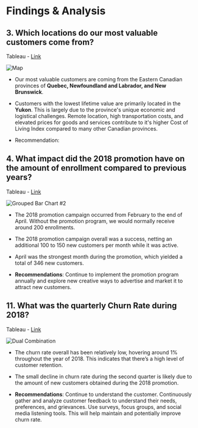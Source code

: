 # Findings & Analysis

## 3. Which locations do our most valuable customers come from?

Tableau - [Link](https://public.tableau.com/views/Workbook2_CustomerFlightsProject/Map?:language=en-US&:sid=&:redirect=auth&:display_count=n&:origin=viz_share_link)

![Map](https://github.com/user-attachments/assets/115efc3e-3fb9-4696-a1ba-d6d672342e0c)

- Our most valuable customers are coming from the Eastern Canadian provinces of **Quebec, Newfoundland and Labrador, and New Brunswick**.
  
- Customers with the lowest lifetime value are primarily located in the **Yukon**. This is largely due to the province's unique economic and logistical challenges. Remote location, high transportation costs, and elevated prices for goods and services contribute to it's higher Cost of Living Index compared to many other Canadian provinces.

- Recommendation: 

## 4. What impact did the 2018 promotion have on the amount of enrollment compared to previous years?

Tableau - [Link](https://public.tableau.com/views/Workbook2_CustomerFlightsProject/GroupedBarChart2?:language=en-US&:sid=&:display_count=n&:origin=viz_share_link)

![Grouped Bar Chart #2](https://github.com/rml-lee/MYSQL-Tableau-Customer-Flights-Project/assets/160198611/aae5f1e2-57e3-4110-967e-edb059aa61dd)

- The 2018 promotion campaign occurred from February to the end of April. Without the promotion program, we would normally receive around 200 enrollments. 

- The 2018 promotion campaign overall was a success, netting an additional 100 to 150 new customers per month while it was active.

- April was the strongest month during the promotion, which yielded a total of 346 new customers. 

- **Recommendations**: Continue to implement the promotion program annually and explore new creative ways to advertise and market it to attract new customers.


## 11. What was the quarterly Churn Rate during 2018?

Tableau - [Link](https://public.tableau.com/views/Workbook2_CustomerFlightsProject/DualCombination?:language=en-US&:sid=&:display_count=n&:origin=viz_share_link)

![Dual Combination](https://github.com/rml-lee/MYSQL-Tableau-Customer-Flights-Project/assets/160198611/02ff4248-7db4-453a-90a1-80d579626c3f)

- The churn rate overall has been relatively low, hovering around 1% throughout the year of 2018. This indicates that there’s a high level of customer retention.
  
- The small decline in churn rate during the second quarter is likely due to the amount of new customers obtained during the 2018 promotion.
  
- **Recommendations**: Continue to understand the customer. Continuously gather and analyze customer feedback to understand their needs, preferences, and grievances. Use surveys, focus groups, and social media listening tools. This will help maintain and potentially improve churn rate.

